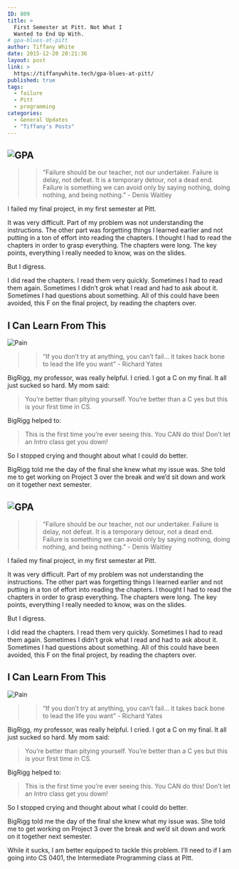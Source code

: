 ```yaml
---
ID: 809
title: >
  First Semester at Pitt. Not What I
  Wanted to End Up With.
# gpa-blues-at-pitt
author: Tiffany White
date: 2015-12-20 20:21:36
layout: post
link: >
  https://tiffanywhite.tech/gpa-blues-at-pitt/
published: true
tags:
  - failure
  - Pitt
  - programming
categories:
  - General Updates
  - "Tiffany's Posts"
---
```



<h2><img class="aligncenter" src="https://helloburgh.me/wp-content/uploads/2015/12/GPA.jpeg" alt="GPA" /></h2>
<blockquote>
<blockquote>“Failure should be our teacher, not our undertaker. Failure is delay, not defeat. It is a temporary detour, not a dead end. Failure is something we can avoid only by saying nothing, doing nothing, and being nothing.” - Denis Waitley</blockquote>
</blockquote>
I failed my final project, in my first semester at Pitt.

It was very difficult. Part of my problem was not understanding the instructions. The other part was forgetting things I learned earlier and not putting in a ton of effort into reading the chapters. I thought I had to read the chapters in order to grasp everything. The chapters were long. The key points, everything I really needed to know, was on the slides.

But I digress.

I did read the chapters. I read them very quickly. Sometimes I had to read them again. Sometimes I didn’t grok what I read and had to ask about it. Sometimes I had questions about something. All of this could have been avoided, this F on the final project, by reading the chapters over.

## I Can Learn From This ##

<img class="aligncenter" src="https://helloburgh.me/wp-content/uploads/2015/12/IMG_0408.jpg" alt="Pain" />
<blockquote>
<blockquote>“If you don’t try at anything, you can’t fail… it takes back bone to lead the life you want” - Richard Yates</blockquote>
</blockquote>
BigRigg, my professor, was really helpful. I cried. I got a C on my final. It all just sucked so hard. My mom said:
<blockquote>You’re better than pitying yourself. You’re better than a C yes but this is your first time in CS.</blockquote>
BigRigg helped to:
<blockquote>This is the first time you’re ever seeing this. You CAN do this! Don’t let an Intro class get you down!</blockquote>
So I stopped crying and thought about what I could do better.

BigRigg told me the day of the final she knew what my issue was. She told me to get working on Project 3 over the break and we’d sit down and work on it together next semester.




<h2><img class="aligncenter" src="https://helloburgh.me/wp-content/uploads/2015/12/GPA.jpeg" alt="GPA" /></h2>
<blockquote>
<blockquote>“Failure should be our teacher, not our undertaker. Failure is delay, not defeat. It is a temporary detour, not a dead end. Failure is something we can avoid only by saying nothing, doing nothing, and being nothing.” - Denis Waitley</blockquote>
</blockquote>
I failed my final project, in my first semester at Pitt.

It was very difficult. Part of my problem was not understanding the instructions. The other part was forgetting things I learned earlier and not putting in a ton of effort into reading the chapters. I thought I had to read the chapters in order to grasp everything. The chapters were long. The key points, everything I really needed to know, was on the slides.

But I digress.

I did read the chapters. I read them very quickly. Sometimes I had to read them again. Sometimes I didn’t grok what I read and had to ask about it. Sometimes I had questions about something. All of this could have been avoided, this F on the final project, by reading the chapters over.

## I Can Learn From This ##

<img class="aligncenter" src="https://helloburgh.me/wp-content/uploads/2015/12/IMG_0408.jpg" alt="Pain" />
<blockquote>
<blockquote>“If you don’t try at anything, you can’t fail… it takes back bone to lead the life you want” - Richard Yates</blockquote>
</blockquote>
BigRigg, my professor, was really helpful. I cried. I got a C on my final. It all just sucked so hard. My mom said:
<blockquote>You’re better than pitying yourself. You’re better than a C yes but this is your first time in CS.</blockquote>
BigRigg helped to:
<blockquote>This is the first time you’re ever seeing this. You CAN do this! Don’t let an Intro class get you down!</blockquote>
So I stopped crying and thought about what I could do better.

BigRigg told me the day of the final she knew what my issue was. She told me to get working on Project 3 over the break and we’d sit down and work on it together next semester.





While it sucks, I am better equipped to tackle this problem. I’ll need to if I am going into CS 0401, the Intermediate Programming class at Pitt.